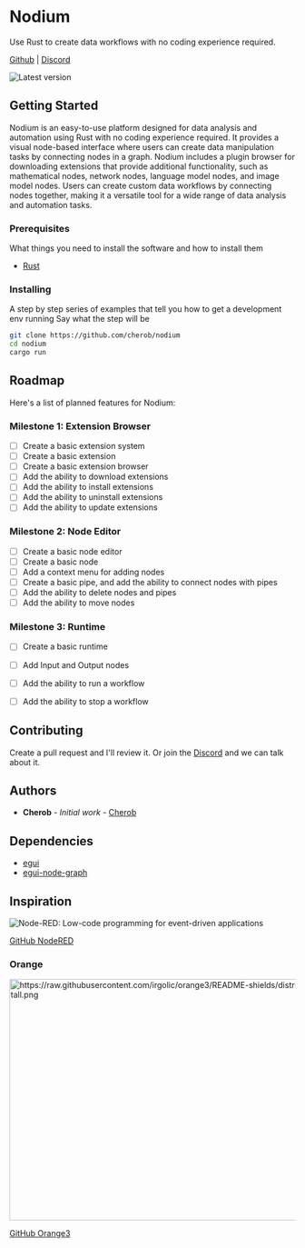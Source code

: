 # Nodium

Use Rust to create data workflows with no coding experience required.

[Github](https://github.com/cherob/nodium) | [Discord](https://discord.gg/ZTVfME7RyN)

![Latest version](https://img.shields.io/endpoint?label=crates.io&url=https%3A%2F%2Fcrates.io%2Fcrates%2Fnodium)

## Getting Started

Nodium is an easy-to-use platform designed for data analysis and automation using Rust with no coding experience required. It provides a visual node-based interface where users can create data manipulation tasks by connecting nodes in a graph. Nodium includes a plugin browser for downloading extensions that provide additional functionality, such as mathematical nodes, network nodes, language model nodes, and image model nodes. Users can create custom data workflows by connecting nodes together, making it a versatile tool for a wide range of data analysis and automation tasks.

### Prerequisites

What things you need to install the software and how to install them

* [Rust](https://www.rust-lang.org/tools/install)

### Installing

A step by step series of examples that tell you how to get a development env running
Say what the step will be

```bash
git clone https://github.com/cherob/nodium
cd nodium
cargo run
```

## Roadmap

Here's a list of planned features for Nodium:

### Milestone 1: Extension Browser

- [ ] Create a basic extension system
- [ ] Create a basic extension
- [ ] Create a basic extension browser
- [ ] Add the ability to download extensions
- [ ] Add the ability to install extensions
- [ ] Add the ability to uninstall extensions
- [ ] Add the ability to update extensions

### Milestone 2: Node Editor

- [ ] Create a basic node editor
- [ ] Create a basic node
- [ ] Add a context menu for adding nodes
- [ ] Create a basic pipe, and add the ability to connect nodes with pipes
- [ ] Add the ability to delete nodes and pipes
- [ ] Add the ability to move nodes

### Milestone 3: Runtime

- [ ] Create a basic runtime
- [ ] Add Input and Output nodes
- [ ] Add the ability to run a workflow
- [ ] Add the ability to stop a workflow


## Contributing

Create a pull request and I'll review it.
Or join the [Discord](https://discord.gg/ZTVfME7RyN) and we can talk about it.

## Authors

* **Cherob** - *Initial work* - [Cherob](https://github.com/cherob)  

## Dependencies

* [egui](https://github.com/emilk/egui)
* [egui-node-graph](https://github.com/setzer22/egui_node_graph)

## Inspiration
<img src="https://camo.githubusercontent.com/c7b6e0b937295c4d2c852130814050eb0caffac5b700ead6de21df6dbf83aa82/687474703a2f2f6e6f64657265642e6f72672f696d616765732f6e6f64652d7265642d73637265656e73686f742e706e67" alt="Node-RED: Low-code programming for event-driven applications" data-canonical-src="http://nodered.org/images/node-red-screenshot.png" style="max-width: 100%;">
 
[GitHub NodeRED](https://github.com/node-red/node-red)

### Orange
  <img src="https://raw.githubusercontent.com/irgolic/orange3/README-shields/distribute/orange-example-tall.png" alt="https://raw.githubusercontent.com/irgolic/orange3/README-shields/distribute/orange-example-tall.png" class="transparent shrinkToFit" width="668" height="425">

[GitHub Orange3](https://github.com/biolab/orange3)
